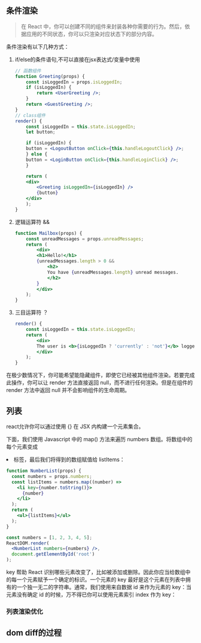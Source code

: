 ## 条件渲染
>在 React 中，你可以创建不同的组件来封装各种你需要的行为。然后，依据应用的不同状态，你可以只渲染对应状态下的部分内容。

条件渲染有以下几种方式：
1. if/else的条件语句,不可以直接在jsx表达式/变量中使用
    ````jsx
    // 函数组件
    function Greeting(props) {
        const isLoggedIn = props.isLoggedIn;
        if (isLoggedIn) {
            return <UserGreeting />;
        }
        return <GuestGreeting />;
    }
    // class组件
    render() {
        const isLoggedIn = this.state.isLoggedIn;
        let button;

        if (isLoggedIn) {
        button = <LogoutButton onClick={this.handleLogoutClick} />;
        } else {
        button = <LoginButton onClick={this.handleLoginClick} />;
        }

        return (
        <div>
            <Greeting isLoggedIn={isLoggedIn} />
            {button}
        </div>
        );
    }
    ````
2. 逻辑运算符 &&
    ````jsx
    function Mailbox(props) {
        const unreadMessages = props.unreadMessages;
        return (
            <div>
            <h1>Hello!</h1>
            {unreadMessages.length > 0 &&
                <h2>
                You have {unreadMessages.length} unread messages.
                </h2>
            }
            </div>
        );
    }
    ````
3. 三目运算符 ？
    ````jsx
    render() {
        const isLoggedIn = this.state.isLoggedIn;
        return (
            <div>
            The user is <b>{isLoggedIn ? 'currently' : 'not'}</b> logged in.
            </div>
        );
    }
    ````

在极少数情况下，你可能希望能隐藏组件，即使它已经被其他组件渲染。若要完成此操作，你可以让 render 方法直接返回 null，而不进行任何渲染。但是在组件的 render 方法中返回 null 并不会影响组件的生命周期。
## 列表
react允许你可以通过使用 {} 在 JSX 内构建一个元素集合。

下面，我们使用 Javascript 中的 map() 方法来遍历 numbers 数组。将数组中的每个元素变成 <li> 标签，最后我们将得到的数组赋值给 listItems：
````jsx
function NumberList(props) {
  const numbers = props.numbers;
  const listItems = numbers.map((number) =>
    <li key={number.toString()}>
      {number}
    </li>
  );
  return (
    <ul>{listItems}</ul>
  );
}

const numbers = [1, 2, 3, 4, 5];
ReactDOM.render(
  <NumberList numbers={numbers} />,
  document.getElementById('root')
);
````
key 帮助 React 识别哪些元素改变了，比如被添加或删除。因此你应当给数组中的每一个元素赋予一个确定的标识。一个元素的 key 最好是这个元素在列表中拥有的一个独一无二的字符串。通常，我们使用来自数据 id 来作为元素的 key：当元素没有确定 id 的时候，万不得已你可以使用元素索引 index 作为 key：

### 列表渲染优化

## dom diff的过程

